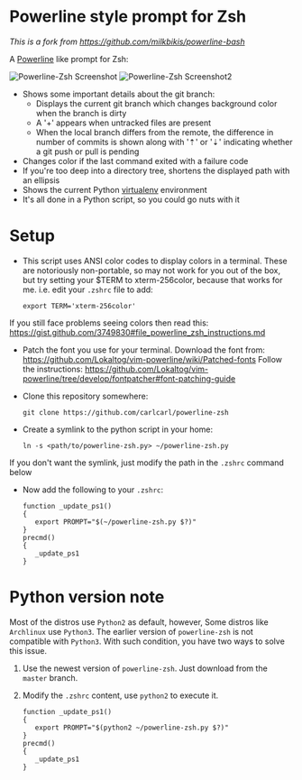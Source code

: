 Powerline style prompt for Zsh
===============================

*This is a fork from https://github.com/milkbikis/powerline-bash*

A [Powerline](https://github.com/Lokaltog/vim-powerline) like prompt for Zsh:

![Powerline-Zsh Screenshot](http://i.minus.com/ibwmGKYty2C5ua.png)
![Powerline-Zsh Screenshot2](http://i.minus.com/ibf0sE76zXU4dO.png)

*  Shows some important details about the git branch:
    *  Displays the current git branch which changes background color when the branch is dirty
    *  A '+' appears when untracked files are present
    *  When the local branch differs from the remote, the difference in number of commits is shown along with '⇡' or '⇣' indicating whether a git push or pull is pending
*  Changes color if the last command exited with a failure code
*  If you're too deep into a directory tree, shortens the displayed path with an ellipsis
*  Shows the current Python [virtualenv](http://www.virtualenv.org/) environment
*  It's all done in a Python script, so you could go nuts with it

# Setup

* This script uses ANSI color codes to display colors in a terminal. These are notoriously non-portable, so may not work for you out of the box, but try setting your $TERM to xterm-256color, because that works for me.
i.e. edit your `.zshrc` file to add:

   ```shell
   export TERM='xterm-256color'
   ```

If you still face problems seeing colors then read this: https://gist.github.com/3749830#file_powerline_zsh_instructions.md

* Patch the font you use for your terminal.
Download the font from: https://github.com/Lokaltog/vim-powerline/wiki/Patched-fonts
Follow the instructions: https://github.com/Lokaltog/vim-powerline/tree/develop/fontpatcher#font-patching-guide


* Clone this repository somewhere:

   ```shell
   git clone https://github.com/carlcarl/powerline-zsh
   ```

* Create a symlink to the python script in your home:
   
   ```shell
   ln -s <path/to/powerline-zsh.py> ~/powerline-zsh.py
   ```

If you don't want the symlink, just modify the path in the `.zshrc` command below

* Now add the following to your `.zshrc`:

   ```shell
   function _update_ps1()
   {
      export PROMPT="$(~/powerline-zsh.py $?)"
   }
   precmd()
   {
      _update_ps1
   }
   ```

# Python version note

Most of the distros use `Python2` as default, however, Some distros like `Archlinux` use `Python3`. The earlier version of `powerline-zsh` is not compatible with `Python3`. With such condition, you have two ways to solve this issue.

1. Use the newest version of `powerline-zsh`. Just download from the `master` branch.
2. Modify the `.zshrc` content, use `python2` to execute it.

   ```shell
   function _update_ps1()
   {
      export PROMPT="$(python2 ~/powerline-zsh.py $?)"
   }
   precmd()
   {
      _update_ps1
   }
   ```
